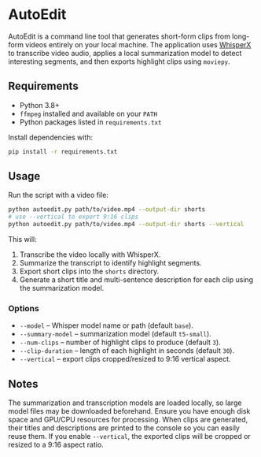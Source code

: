 # AutoEdit

AutoEdit is a command line tool that generates short-form clips from long-form videos entirely on your local machine. The application uses [WhisperX](https://github.com/m-bain/whisperx) to transcribe video audio, applies a local summarization model to detect interesting segments, and then exports highlight clips using `moviepy`.

## Requirements

- Python 3.8+
- `ffmpeg` installed and available on your `PATH`
- Python packages listed in `requirements.txt`

Install dependencies with:

```bash
pip install -r requirements.txt
```

## Usage

Run the script with a video file:

```bash
python autoedit.py path/to/video.mp4 --output-dir shorts
# use --vertical to export 9:16 clips
python autoedit.py path/to/video.mp4 --output-dir shorts --vertical
```

This will:

1. Transcribe the video locally with WhisperX.
2. Summarize the transcript to identify highlight segments.
3. Export short clips into the `shorts` directory.
4. Generate a short title and multi-sentence description for each clip using the summarization model.

### Options

- `--model` – Whisper model name or path (default `base`).
- `--summary-model` – summarization model (default `t5-small`).
- `--num-clips` – number of highlight clips to produce (default `3`).
- `--clip-duration` – length of each highlight in seconds (default `30`).
- `--vertical` – export clips cropped/resized to 9:16 vertical aspect.

## Notes

The summarization and transcription models are loaded locally, so large model files may be downloaded beforehand. Ensure you have enough disk space and GPU/CPU resources for processing.
When clips are generated, their titles and descriptions are printed to the console so you can easily reuse them.
If you enable `--vertical`, the exported clips will be cropped or resized to a 9:16 aspect ratio.

